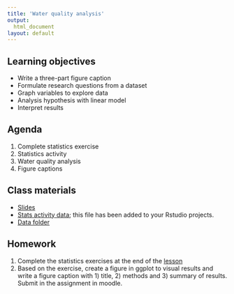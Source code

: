 ```yaml
---
title: 'Water quality analysis'
output:
  html_document
layout: default
---
```


## Learning objectives
- Write a three-part figure caption
- Formulate research questions from a dataset
- Graph variables to explore data
- Analysis hypothesis with linear model
- Interpret results

## Agenda
1. Complete statistics exercise
1. Statistics activity
1. Water quality analysis
1. Figure captions

## Class materials
- [Slides](https://docs.google.com/presentation/d/1Q11p-ixPFwTd0bQ8EzZZS3p_pPWDk1UUdF_NF7XH0g0/edit?usp=sharing)
- [Stats activity data](../../data/stats_example.csv); this file has been added to your Rstudio projects.
- [Data folder](https://drive.google.com/drive/folders/1ql4Ic3IKKQscsEqh-yXw7lSQ-QAQqwBP?usp=sharing)

## Homework
1. Complete the statistics exercises at the end of the [lesson](../statistics/statistics-exercise.html)
1. Based on the exercise, create a figure in ggplot to visual results and write a figure caption with 1) title, 2) methods and 3) summary of results. Submit in the assignment in moodle.